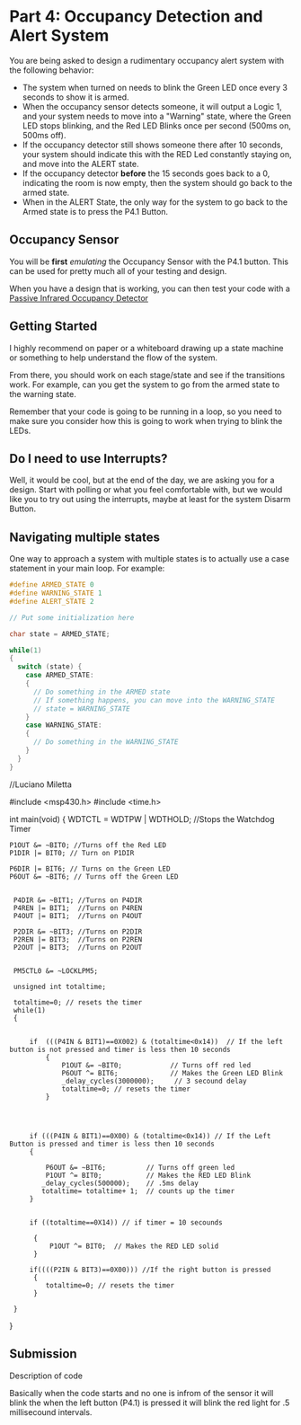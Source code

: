 # Part 4: Occupancy Detection and Alert System
You are being asked to design a rudimentary occupancy alert system with the following behavior:
- The system when turned on needs to blink the Green LED once every 3 seconds to show it is armed.
- When the occupancy sensor detects someone, it will output a Logic 1, and your system needs to move into a "Warning" state, where the Green LED stops blinking, and the Red LED Blinks once per second (500ms on, 500ms off).
- If the occupancy detector still shows someone there after 10 seconds, your system should indicate this with the RED Led constantly staying on, and move into the ALERT state.
- If the occupancy detector **before** the 15 seconds goes back to a 0, indicating the room is now empty, then the system should go back to the armed state.
- When in the ALERT State, the only way for the system to go back to the Armed state is to press the P4.1 Button.

## Occupancy Sensor
You will be **first** *emulating* the Occupancy Sensor with the P4.1 button. This can be used for pretty much all of your testing and design.

When you have a design that is working, you can then test your code with a [Passive Infrared Occupancy Detector](https://www.amazon.com/DIYmall-HC-SR501-Motion-Infrared-Arduino/dp/B012ZZ4LPM)

## Getting Started
I highly recommend on paper or a whiteboard drawing up a state machine or something to help understand the flow of the system.

From there, you should work on each stage/state and see if the transitions work. For example, can you get the system to go from the armed state to the warning state.

Remember that your code is going to be running in a loop, so you need to make sure you consider how this is going to work when trying to blink the LEDs.

## Do I need to use Interrupts?
Well, it would be cool, but at the end of the day, we are asking you for a design. Start with polling or what you feel comfortable with, but we would like you to try out using the interrupts, maybe at least for the system Disarm Button.

## Navigating multiple states
One way to approach a system with multiple states is to actually use a case statement in your main loop. For example:
```c
#define ARMED_STATE 0
#define WARNING_STATE 1
#define ALERT_STATE 2

// Put some initialization here

char state = ARMED_STATE;

while(1)
{
  switch (state) {
    case ARMED_STATE:
    {
      // Do something in the ARMED state
      // If something happens, you can move into the WARNING_STATE
      // state = WARNING_STATE
    }
    case WARNING_STATE:
    {
      // Do something in the WARNING_STATE
    }
  }
}
```





//Luciano Miletta 
 
 
#include <msp430.h> 
#include <time.h> 
 
int main(void) 
{ 
    WDTCTL = WDTPW | WDTHOLD; //Stops the Watchdog Timer 
 
 
 
    P1OUT &= ~BIT0; //Turns off the Red LED 
    P1DIR |= BIT0; // Turn on P1DIR 
 
    P6DIR |= BIT6; // Turns on the Green LED 
    P6OUT &= ~BIT6; // Turns off the Green LED 
 
 
     P4DIR &= ~BIT1; //Turns on P4DIR 
     P4REN |= BIT1;  //Turns on P4REN 
     P4OUT |= BIT1;  //Turns on P4OUT 
 
     P2DIR &= ~BIT3; //Turns on P2DIR 
     P2REN |= BIT3;  //Turns on P2REN 
     P2OUT |= BIT3;  //Turns on P2OUT 
 
 
     PM5CTL0 &= ~LOCKLPM5; 
 
     unsigned int totaltime; 
 
     totaltime=0; // resets the timer 
     while(1) 
     { 
 
 
         if  (((P4IN & BIT1)==0X002) & (totaltime<0x14))  // If the left button is not pressed and timer is less then 10 seconds 
             { 
                 P1OUT &= ~BIT0;            // Turns off red led 
                 P6OUT ^= BIT6;             // Makes the Green LED Blink 
                 _delay_cycles(3000000);     // 3 secound delay 
                 totaltime=0; // resets the timer 
             } 
 
 
 
 
         if (((P4IN & BIT1)==0X00) & (totaltime<0x14)) // If the Left Button is pressed and timer is less then 10 seconds 
         { 
 
             P6OUT &= ~BIT6;          // Turns off green led 
             P1OUT ^= BIT0;           // Makes the RED LED Blink 
            _delay_cycles(500000);    // .5ms delay 
            totaltime= totaltime+ 1;  // counts up the timer 
         } 
 
 
         if ((totaltime==0X14)) // if timer = 10 secounds 
 
          { 
              P1OUT ^= BIT0;  // Makes the RED LED solid 
          } 
 
         if((((P2IN & BIT3)==0X00))) //If the right button is pressed 
          { 
             totaltime=0; // resets the timer 
          } 
 
     } 
} 
 
## Submission
Description of code

Basically when the code starts and no one is infrom of the sensor it will blink the when the left button (P4.1) is pressed it will blink the red light for .5 millisecound intervals. 
